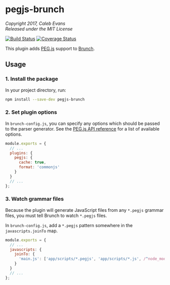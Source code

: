 # pegjs-brunch

*Copyright 2017, Caleb Evans*  
*Released under the MIT License*

[![Build Status](https://travis-ci.org/caleb531/pegjs-brunch.svg?branch=master)](https://travis-ci.org/caleb531/pegjs-brunch)
[![Coverage Status](https://coveralls.io/repos/github/caleb531/pegjs-brunch/badge.svg?branch=master)](https://coveralls.io/github/caleb531/pegjs-brunch?branch=master)

This plugin adds [PEG.js](https://pegjs.org/) support to
[Brunch](http://brunch.io/).

## Usage

### 1. Install the package

In your project directory, run:

```bash
npm install --save-dev pegjs-brunch
```

### 2. Set plugin options

In `brunch-config.js`, you can specify any options which should be passed to the
parser generator. See the [PEG.js API reference][options] for a list of
available options.

[options]: https://pegjs.org/documentation#generating-a-parser-javascript-api

```js
module.exports = {
  // ...
  plugins: {
    pegjs: {
      cache: true,
      format: 'commonjs'
    }
  }
  // ...
};
```

### 3. Watch grammar files

Because the plugin will generate JavaScript files from any `*.pegjs` grammar
files, you must tell Brunch to watch `*.pegjs` files.

In `brunch-config.js`, add a `*.pegjs` pattern somewhere in the
`javascripts.joinTo` map.

```js
module.exports = {
  // ...
  javascripts: {
    joinTo: {
      'main.js': ['app/scripts/*.pegjs', 'app/scripts/*.js', /^node_modules/]
    }
  }
  // ...
};
```
